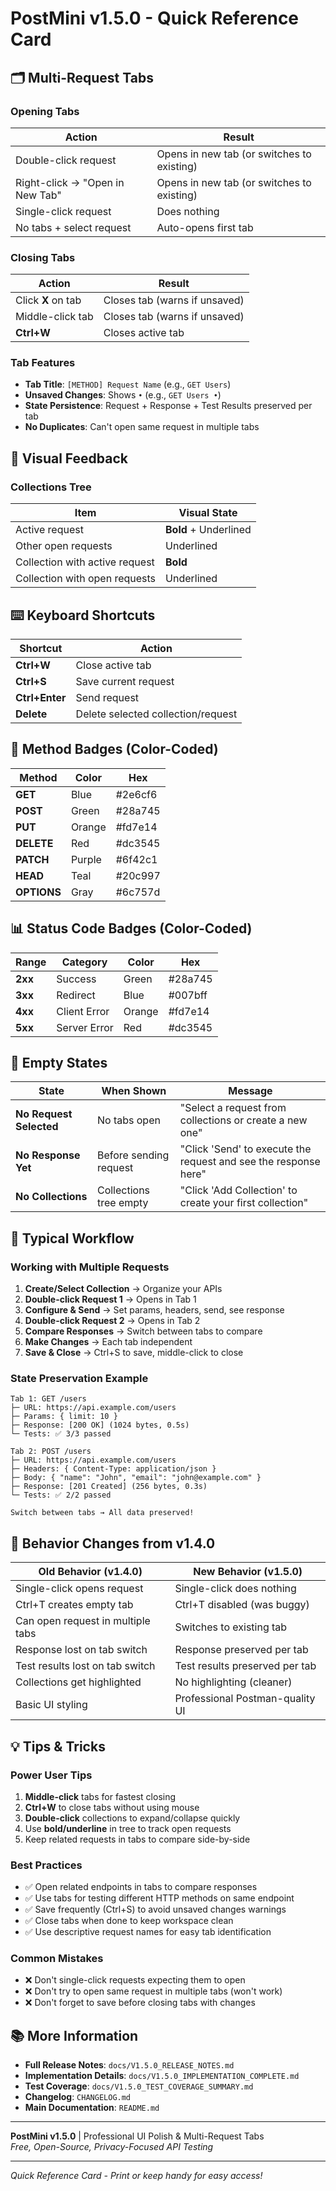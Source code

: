 # PostMini v1.5.0 - Quick Reference Card

## 🗂️ Multi-Request Tabs

### Opening Tabs
| Action | Result |
|--------|--------|
| Double-click request | Opens in new tab (or switches to existing) |
| Right-click → "Open in New Tab" | Opens in new tab (or switches to existing) |
| Single-click request | Does nothing |
| No tabs + select request | Auto-opens first tab |

### Closing Tabs
| Action | Result |
|--------|--------|
| Click **X** on tab | Closes tab (warns if unsaved) |
| Middle-click tab | Closes tab (warns if unsaved) |
| **Ctrl+W** | Closes active tab |

### Tab Features
- **Tab Title**: `[METHOD] Request Name` (e.g., `GET Users`)
- **Unsaved Changes**: Shows `•` (e.g., `GET Users •`)
- **State Persistence**: Request + Response + Test Results preserved per tab
- **No Duplicates**: Can't open same request in multiple tabs

## 🎨 Visual Feedback

### Collections Tree
| Item | Visual State |
|------|--------------|
| Active request | **Bold** + Underlined |
| Other open requests | Underlined |
| Collection with active request | **Bold** |
| Collection with open requests | Underlined |

## ⌨️ Keyboard Shortcuts

| Shortcut | Action |
|----------|--------|
| **Ctrl+W** | Close active tab |
| **Ctrl+S** | Save current request |
| **Ctrl+Enter** | Send request |
| **Delete** | Delete selected collection/request |

## 🎯 Method Badges (Color-Coded)

| Method | Color | Hex |
|--------|-------|-----|
| **GET** | Blue | #2e6cf6 |
| **POST** | Green | #28a745 |
| **PUT** | Orange | #fd7e14 |
| **DELETE** | Red | #dc3545 |
| **PATCH** | Purple | #6f42c1 |
| **HEAD** | Teal | #20c997 |
| **OPTIONS** | Gray | #6c757d |

## 📊 Status Code Badges (Color-Coded)

| Range | Category | Color | Hex |
|-------|----------|-------|-----|
| **2xx** | Success | Green | #28a745 |
| **3xx** | Redirect | Blue | #007bff |
| **4xx** | Client Error | Orange | #fd7e14 |
| **5xx** | Server Error | Red | #dc3545 |

## 🎨 Empty States

| State | When Shown | Message |
|-------|------------|---------|
| **No Request Selected** | No tabs open | "Select a request from collections or create a new one" |
| **No Response Yet** | Before sending request | "Click 'Send' to execute the request and see the response here" |
| **No Collections** | Collections tree empty | "Click 'Add Collection' to create your first collection" |

## 📝 Typical Workflow

### Working with Multiple Requests
1. **Create/Select Collection** → Organize your APIs
2. **Double-click Request 1** → Opens in Tab 1
3. **Configure & Send** → Set params, headers, send, see response
4. **Double-click Request 2** → Opens in Tab 2
5. **Compare Responses** → Switch between tabs to compare
6. **Make Changes** → Each tab independent
7. **Save & Close** → Ctrl+S to save, middle-click to close

### State Preservation Example
```
Tab 1: GET /users
├─ URL: https://api.example.com/users
├─ Params: { limit: 10 }
├─ Response: [200 OK] (1024 bytes, 0.5s)
└─ Tests: ✅ 3/3 passed

Tab 2: POST /users
├─ URL: https://api.example.com/users
├─ Headers: { Content-Type: application/json }
├─ Body: { "name": "John", "email": "john@example.com" }
├─ Response: [201 Created] (256 bytes, 0.3s)
└─ Tests: ✅ 2/2 passed

Switch between tabs → All data preserved!
```

## 🐛 Behavior Changes from v1.4.0

| Old Behavior (v1.4.0) | New Behavior (v1.5.0) |
|----------------------|----------------------|
| Single-click opens request | Single-click does nothing |
| Ctrl+T creates empty tab | Ctrl+T disabled (was buggy) |
| Can open request in multiple tabs | Switches to existing tab |
| Response lost on tab switch | Response preserved per tab |
| Test results lost on tab switch | Test results preserved per tab |
| Collections get highlighted | No highlighting (cleaner) |
| Basic UI styling | Professional Postman-quality UI |

## 💡 Tips & Tricks

### Power User Tips
1. **Middle-click** tabs for fastest closing
2. **Ctrl+W** to close tabs without using mouse
3. **Double-click** collections to expand/collapse quickly
4. Use **bold/underline** in tree to track open requests
5. Keep related requests in tabs to compare side-by-side

### Best Practices
- ✅ Open related endpoints in tabs to compare responses
- ✅ Use tabs for testing different HTTP methods on same endpoint
- ✅ Save frequently (Ctrl+S) to avoid unsaved changes warnings
- ✅ Close tabs when done to keep workspace clean
- ✅ Use descriptive request names for easy tab identification

### Common Mistakes
- ❌ Don't single-click requests expecting them to open
- ❌ Don't try to open same request in multiple tabs (won't work)
- ❌ Don't forget to save before closing tabs with changes

## 📚 More Information

- **Full Release Notes**: `docs/V1.5.0_RELEASE_NOTES.md`
- **Implementation Details**: `docs/V1.5.0_IMPLEMENTATION_COMPLETE.md`
- **Test Coverage**: `docs/V1.5.0_TEST_COVERAGE_SUMMARY.md`
- **Changelog**: `CHANGELOG.md`
- **Main Documentation**: `README.md`

---

**PostMini v1.5.0** | Professional UI Polish & Multi-Request Tabs  
*Free, Open-Source, Privacy-Focused API Testing*

---

*Quick Reference Card - Print or keep handy for easy access!*

